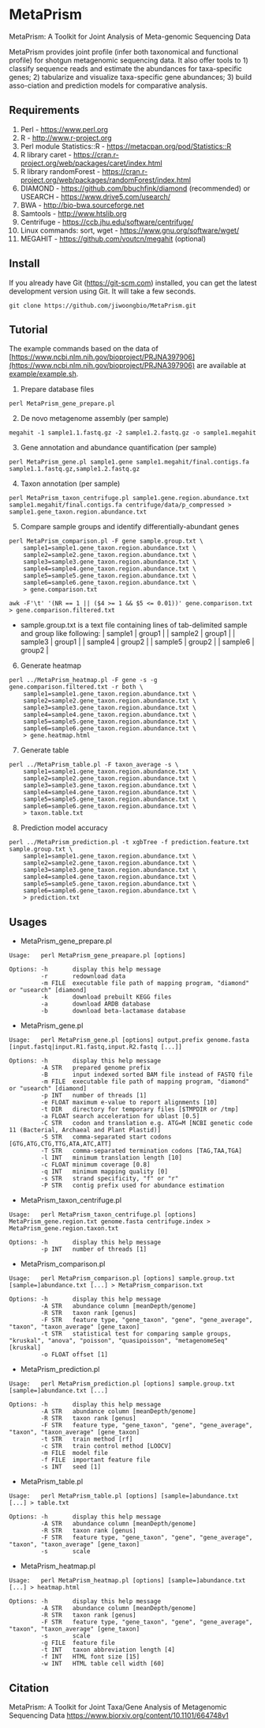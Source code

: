 # MetaPrism
MetaPrism: A Toolkit for Joint Analysis of Meta-genomic Sequencing Data 

MetaPrism provides joint profile (infer both taxonomical and functional profile) for shotgun metagenomic sequencing data. It also offer tools to 1) classify sequence reads and estimate the abundances for taxa-specific genes; 2) tabularize and visualize taxa-specific gene abundances; 3) build asso-ciation and prediction models for comparative analysis. 


## Requirements

1. Perl - https://www.perl.org
2. R - http://www.r-project.org
3. Perl module Statistics::R - https://metacpan.org/pod/Statistics::R
4. R library caret - https://cran.r-project.org/web/packages/caret/index.html
5. R library randomForest - https://cran.r-project.org/web/packages/randomForest/index.html
6. DIAMOND - https://github.com/bbuchfink/diamond (recommended) or USEARCH - https://www.drive5.com/usearch/
7. BWA - http://bio-bwa.sourceforge.net
8. Samtools - http://www.htslib.org
9. Centrifuge - https://ccb.jhu.edu/software/centrifuge/
10. Linux commands: sort, wget - https://www.gnu.org/software/wget/
11. MEGAHIT - https://github.com/voutcn/megahit (optional) 


## Install

If you already have Git (https://git-scm.com) installed, you can get the latest development version using Git. It will take a few seconds.
```
git clone https://github.com/jiwoongbio/MetaPrism.git
```


## Tutorial

The example commands based on the data of [https://www.ncbi.nlm.nih.gov/bioproject/PRJNA397906](https://www.ncbi.nlm.nih.gov/bioproject/PRJNA397906) are available at [example/example.sh](example/example.sh).

1. Prepare database files
```
perl MetaPrism_gene_prepare.pl
```

2. De novo metagenome assembly (per sample)
```
megahit -1 sample1.1.fastq.gz -2 sample1.2.fastq.gz -o sample1.megahit
```

3. Gene annotation and abundance quantification (per sample)
```
perl MetaPrism_gene.pl sample1.gene sample1.megahit/final.contigs.fa sample1.1.fastq.gz,sample1.2.fastq.gz
```

4. Taxon annotation (per sample)
```
perl MetaPrism_taxon_centrifuge.pl sample1.gene.region.abundance.txt sample1.megahit/final.contigs.fa centrifuge/data/p_compressed > sample1.gene_taxon.region.abundance.txt
```

5. Compare sample groups and identify differentially-abundant genes
```
perl MetaPrism_comparison.pl -F gene sample.group.txt \
	sample1=sample1.gene_taxon.region.abundance.txt \
	sample2=sample2.gene_taxon.region.abundance.txt \
	sample3=sample3.gene_taxon.region.abundance.txt \
	sample4=sample4.gene_taxon.region.abundance.txt \
	sample5=sample5.gene_taxon.region.abundance.txt \
	sample6=sample6.gene_taxon.region.abundance.txt \
	> gene.comparison.txt

awk -F'\t' '(NR == 1 || ($4 >= 1 && $5 <= 0.01))' gene.comparison.txt > gene.comparison.filtered.txt
```

* sample.group.txt is a text file containing lines of tab-delimited sample and group like following:
| sample1 | group1 |
| sample2 | group1 |
| sample3 | group1 |
| sample4 | group2 |
| sample5 | group2 |
| sample6 | group2 |

6. Generate heatmap
```
perl ../MetaPrism_heatmap.pl -F gene -s -g gene.comparison.filtered.txt -r both \
	sample1=sample1.gene_taxon.region.abundance.txt \
	sample2=sample2.gene_taxon.region.abundance.txt \
	sample3=sample3.gene_taxon.region.abundance.txt \
	sample4=sample4.gene_taxon.region.abundance.txt \
	sample5=sample5.gene_taxon.region.abundance.txt \
	sample6=sample6.gene_taxon.region.abundance.txt \
	> gene.heatmap.html
```

7. Generate table
```
perl ../MetaPrism_table.pl -F taxon_average -s \
	sample1=sample1.gene_taxon.region.abundance.txt \
	sample2=sample2.gene_taxon.region.abundance.txt \
	sample3=sample3.gene_taxon.region.abundance.txt \
	sample4=sample4.gene_taxon.region.abundance.txt \
	sample5=sample5.gene_taxon.region.abundance.txt \
	sample6=sample6.gene_taxon.region.abundance.txt \
	> taxon.table.txt
```

8. Prediction model accuracy
```
perl ../MetaPrism_prediction.pl -t xgbTree -f prediction.feature.txt sample.group.txt \
	sample1=sample1.gene_taxon.region.abundance.txt \
	sample2=sample2.gene_taxon.region.abundance.txt \
	sample3=sample3.gene_taxon.region.abundance.txt \
	sample4=sample4.gene_taxon.region.abundance.txt \
	sample5=sample5.gene_taxon.region.abundance.txt \
	sample6=sample6.gene_taxon.region.abundance.txt \
	> prediction.txt
```


## Usages

* MetaPrism_gene_prepare.pl
```
Usage:   perl MetaPrism_gene_preapare.pl [options]

Options: -h       display this help message
         -r       redownload data
         -m FILE  executable file path of mapping program, "diamond" or "usearch" [diamond]
         -k       download prebuilt KEGG files
         -a       download ARDB database
         -b       download beta-lactamase database
```

* MetaPrism_gene.pl
```
Usage:   perl MetaPrism_gene.pl [options] output.prefix genome.fasta [input.fastq|input.R1.fastq,input.R2.fastq [...]]

Options: -h       display this help message
         -A STR   prepared genome prefix
         -B       input indexed sorted BAM file instead of FASTQ file
         -m FILE  executable file path of mapping program, "diamond" or "usearch" [diamond]
         -p INT   number of threads [1]
         -e FLOAT maximum e-value to report alignments [10]
         -t DIR   directory for temporary files [$TMPDIR or /tmp]
         -a FLOAT search acceleration for ublast [0.5]
         -C STR   codon and translation e.g. ATG=M [NCBI genetic code 11 (Bacterial, Archaeal and Plant Plastid)]
         -S STR   comma-separated start codons [GTG,ATG,CTG,TTG,ATA,ATC,ATT]
         -T STR   comma-separated termination codons [TAG,TAA,TGA]
         -l INT   minimum translation length [10]
         -c FLOAT minimum coverage [0.8]
         -q INT   minimum mapping quality [0]
         -s STR   strand specificity, "f" or "r"
         -P STR   contig prefix used for abundance estimation
```

* MetaPrism_taxon_centrifuge.pl
```
Usage:   perl MetaPrism_taxon_centrifuge.pl [options] MetaPrism_gene.region.txt genome.fasta centrifuge.index > MetaPrism_gene.region.taxon.txt

Options: -h       display this help message
         -p INT   number of threads [1]
```

* MetaPrism_comparison.pl
```
Usage:   perl MetaPrism_comparison.pl [options] sample.group.txt [sample=]abundance.txt [...] > MetaPrism_comparison.txt

Options: -h       display this help message
         -A STR   abundance column [meanDepth/genome]
         -R STR   taxon rank [genus]
         -F STR   feature type, "gene_taxon", "gene", "gene_average", "taxon", "taxon_average" [gene_taxon]
         -t STR   statistical test for comparing sample groups, "kruskal", "anova", "poisson", "quasipoisson", "metagenomeSeq" [kruskal]
         -o FLOAT offset [1]
```

* MetaPrism_prediction.pl
```
Usage:   perl MetaPrism_prediction.pl [options] sample.group.txt [sample=]abundance.txt [...]

Options: -h       display this help message
         -A STR   abundance column [meanDepth/genome]
         -R STR   taxon rank [genus]
         -F STR   feature type, "gene_taxon", "gene", "gene_average", "taxon", "taxon_average" [gene_taxon]
         -t STR   train method [rf]
         -c STR   train control method [LOOCV]
         -m FILE  model file
         -f FILE  important feature file
         -s INT   seed [1]
```

* MetaPrism_table.pl
```
Usage:   perl MetaPrism_table.pl [options] [sample=]abundance.txt [...] > table.txt

Options: -h       display this help message
         -A STR   abundance column [meanDepth/genome]
         -R STR   taxon rank [genus]
         -F STR   feature type, "gene_taxon", "gene", "gene_average", "taxon", "taxon_average" [gene_taxon]
         -s       scale
```

* MetaPrism_heatmap.pl
```
Usage:   perl MetaPrism_heatmap.pl [options] [sample=]abundance.txt [...] > heatmap.html

Options: -h       display this help message
         -A STR   abundance column [meanDepth/genome]
         -R STR   taxon rank [genus]
         -F STR   feature type, "gene_taxon", "gene", "gene_average", "taxon", "taxon_average" [gene_taxon]
         -s       scale
         -g FILE  feature file
         -t INT   taxon abbreviation length [4]
         -f INT   HTML font size [15]
         -w INT   HTML table cell width [60]
```


## Citation

MetaPrism: A Toolkit for Joint Taxa/Gene Analysis of Metagenomic Sequencing Data
https://www.biorxiv.org/content/10.1101/664748v1
